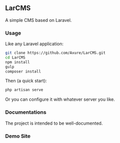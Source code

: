 ## LarCMS

A simple CMS based on Laravel.

### Usage

Like any Laravel application:

```bash
git clone https://github.com/Axure/LarCMS.git
cd LarCMS
npm install
gulp
composer install
```

Then (a quick start):

```bash
php artisan serve
```

Or you can configure it with whatever server you like.

### Documentations

The project is intended to be well-documented.

### Demo Site

